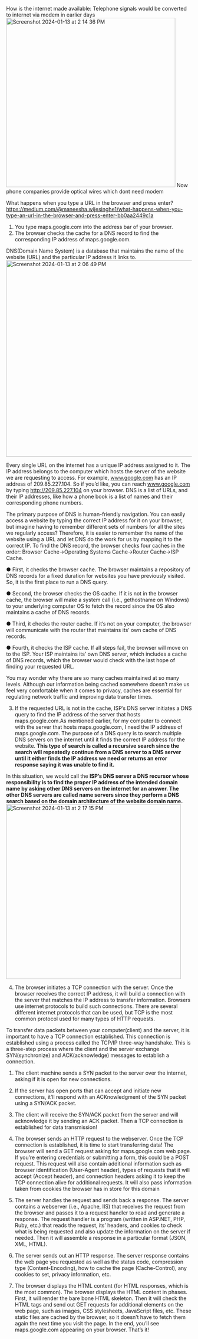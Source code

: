 How is the internet made available:
Telephone signals would be converted to internet via modem in earlier days
<img width="459" alt="Screenshot 2024-01-13 at 2 14 36 PM" src="https://github.com/Surbhi-Kohli/WebDevInterviewPrep/assets/32058209/4c8bc917-e292-464d-9506-bee58d9a9e52">
Now phone companies provide optical wires which dont need modem

What happens when you type a URL in the browser and press enter?
https://medium.com/@maneesha.wijesinghe1/what-happens-when-you-type-an-url-in-the-browser-and-press-enter-bb0aa2449c1a

1. You type maps.google.com into the address bar of your browser.
2. The browser checks the cache for a DNS record to find the corresponding IP address of maps.google.com.

DNS(Domain Name System) is a database that maintains the name of the website (URL) and the particular IP address it links to.
<img width="533" alt="Screenshot 2024-01-13 at 2 06 49 PM" src="https://github.com/Surbhi-Kohli/WebDevInterviewPrep/assets/32058209/9c477d93-d735-4d01-9da8-ea281ad3f536">

Every single URL on the internet has a unique IP address assigned to it.
The IP address belongs to the computer which hosts the server of the website we are requesting to access.
For example, www.google.com has an IP address of 209.85.227.104. So if you’d like, you can reach www.google.com by typing http://209.85.227.104 on your browser. 
DNS is a list of URLs, and their IP addresses, like how a phone book is a list of names and their corresponding phone numbers.

The primary purpose of DNS is human-friendly navigation. You can easily access a website by typing the correct IP address for it on your browser,
but imagine having to remember different sets of numbers for all the sites we regularly access? Therefore, it is easier to remember the 
name of the website using a URL and let DNS do the work for us by mapping it to the correct IP.
To find the DNS record, the browser checks four caches in the order: Browser Cache->Operating Systems Cache->Router Cache->ISP Cache.

● First, it checks the browser cache. The browser maintains a repository of DNS records for a fixed duration for websites you have previously visited. So, it is the first place to run a DNS query.  

● Second, the browser checks the OS cache. If it is not in the browser cache, the browser will make a system call (i.e., gethostname on Windows) to your underlying computer OS to fetch the record since the OS also maintains a cache of DNS records.  

● Third, it checks the router cache. If it’s not on your computer, the browser will communicate with the router that maintains its’ own cache of DNS records.  

● Fourth, it checks the ISP cache. If all steps fail, the browser will move on to the ISP. Your ISP maintains its’ own DNS server, which includes a cache of DNS records, which the browser would check with the last hope of finding your requested URL.

You may wonder why there are so many caches maintained at so many levels. 
Although our information being cached somewhere doesn’t make us feel very comfortable when it comes to privacy, 
caches are essential for regulating network traffic and improving data transfer times.

3. If the requested URL is not in the cache, ISP’s DNS server initiates a DNS query to find the IP address of
the server that hosts maps.google.com.As mentioned earlier, for my computer to connect with the server that hosts maps.google.com,
I need the IP address of maps.google.com. The purpose of a DNS query is to search multiple DNS servers on the internet until
it finds the correct IP address for the website. **This type of search is called a recursive search since the search 
will repeatedly continue from a DNS server to a DNS server until it either finds the IP address we need or returns an error 
response saying it was unable to find it.**

In this situation, we would call the **ISP’s DNS server a DNS recursor whose responsibility is to find the proper
IP address of the intended domain name by asking other DNS servers on the internet for an answer. 
The other DNS servers are called name servers since they perform a DNS search based on the domain
architecture of the website domain name.**
<img width="474" alt="Screenshot 2024-01-13 at 2 17 15 PM" src="https://github.com/Surbhi-Kohli/WebDevInterviewPrep/assets/32058209/0e3fb36d-4642-45ad-a3e1-25e409c1dabd">

4. The browser initiates a TCP connection with the server.
Once the browser receives the correct IP address, it will build a connection with the server that matches 
the IP address to transfer information. Browsers use internet protocols to build such connections. There 
are several different internet protocols that can be used, but TCP is the most common protocol
used for many types of HTTP requests.

To transfer data packets between your computer(client) and the server, it is important to have a TCP connection established. 
This connection is established using a process called the TCP/IP three-way handshake. 
This is a three-step process where the client and the server exchange SYN(synchronize) and ACK(acknowledge) messages to establish a connection.

1. The client machine sends a SYN packet to the server over the internet, asking if it is open for new connections.
2. If the server has open ports that can accept and initiate new connections, it’ll respond with an ACKnowledgment of the SYN packet using a SYN/ACK packet.
3. The client will receive the SYN/ACK packet from the server and will acknowledge it by sending an ACK packet.
Then a TCP connection is established for data transmission!

5. The browser sends an HTTP request to the webserver.
Once the TCP connection is established, it is time to start transferring data! The browser will send a GET request asking for maps.google.com web page.
If you’re entering credentials or submitting a form, this could be a POST request. This request will also contain additional information such as browser
identification (User-Agent header), types of requests that it will accept (Accept header), and connection headers asking it to keep the TCP connection
alive for additional requests. It will also pass information taken from cookies the browser has in store for this domain
6. The server handles the request and sends back a response.
The server contains a webserver (i.e., Apache, IIS) that receives the request from the browser and passes it to a request handler to read and 
generate a response. The request handler is a program (written in ASP.NET, PHP, Ruby, etc.) that reads the request, its’ headers, and cookies 
to check what is being requested and also update the information on the server if needed. Then it will assemble a response in a particular format (JSON, XML, HTML).
7. The server sends out an HTTP response.
The server response contains the web page you requested as well as the status code, compression type (Content-Encoding), how to cache the page 
(Cache-Control), any cookies to set, privacy information, etc.

8. The browser displays the HTML content (for HTML responses, which is the most common).
The browser displays the HTML content in phases. First, it will render the bare bone HTML skeleton. Then it will check the HTML tags and send out 
GET requests for additional elements on the web page, such as images, CSS stylesheets, JavaScript files, etc. These static files are cached by the 
browser, so it doesn’t have to fetch them again the next time you visit the page. In the end, you’ll see maps.google.com appearing on your browser.
That’s it!
